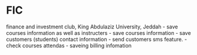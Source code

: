 # FIC
finance and investment club, King Abdulaziz University, Jeddah
      - save courses information as well as instructers
      - save courses information 
      - save customers (students) contact information
      - send customers sms feature.
      - check courses attendas
      - saveing billing infomation
